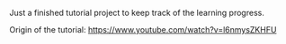 Just a finished tutorial project to keep track of the learning progress.

Origin of the tutorial: https://www.youtube.com/watch?v=l6nmysZKHFU